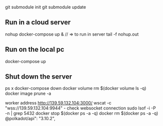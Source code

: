 

git submodule init
git submodule update

## Run in a cloud server
nohup docker-compose up &   //  => to run in server
tail -f nohup.out
## Run on the local pc
docker-compose up
## Shut down the server
ps x
docker-compose down
docker volume rm $(docker volume ls -q)
docker image prune -a

worker address http://139.59.132.104:3000/
wscat -c "wss://139.59.132.104:9944" - check websocket connection
sudo lsof -i -P -n | grep 5432
docker stop $(docker ps -a -q)
docker rm $(docker ps -a -q)
@polkadot/api": "3.10.2",






